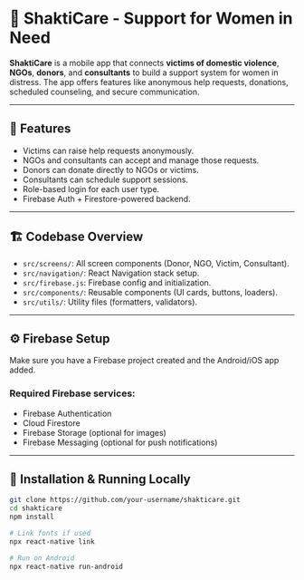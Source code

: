 # 🌸 ShaktiCare - Support for Women in Need

**ShaktiCare** is a mobile app that connects **victims of domestic violence**, **NGOs**, **donors**, and **consultants** to build a support system for women in distress. The app offers features like anonymous help requests, donations, scheduled counseling, and secure communication.

---

## 📱 Features

- Victims can raise help requests anonymously.
- NGOs and consultants can accept and manage those requests.
- Donors can donate directly to NGOs or victims.
- Consultants can schedule support sessions.
- Role-based login for each user type.
- Firebase Auth + Firestore-powered backend.

---

## 🏗️ Codebase Overview

- `src/screens/`: All screen components (Donor, NGO, Victim, Consultant).
- `src/navigation/`: React Navigation stack setup.
- `src/firebase.js`: Firebase config and initialization.
- `src/components/`: Reusable components (UI cards, buttons, loaders).
- `src/utils/`: Utility files (formatters, validators).

---

## ⚙️ Firebase Setup

Make sure you have a Firebase project created and the Android/iOS app added.

### Required Firebase services:
- Firebase Authentication
- Cloud Firestore
- Firebase Storage (optional for images)
- Firebase Messaging (optional for push notifications)

---

## 🔧 Installation & Running Locally

```bash
git clone https://github.com/your-username/shakticare.git
cd shakticare
npm install

# Link fonts if used
npx react-native link

# Run on Android
npx react-native run-android
